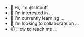 - 👋 Hi, I’m @shtouff
- 👀 I’m interested in ...
- 🌱 I’m currently learning ...
- 💞️ I’m looking to collaborate on ...
- 📫 How to reach me ...

<!---
shtouff/shtouff is a ✨ special ✨ repository because its `README.md` (this file) appears on your GitHub profile.
You can click the Preview link to take a look at your changes.
--->
